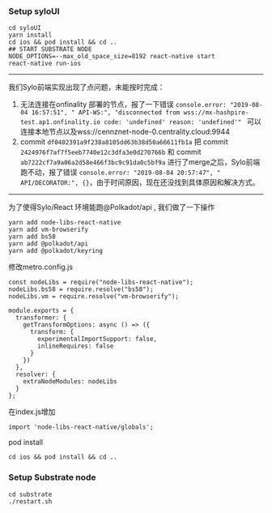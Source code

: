 ### Setup syloUI
```
cd syloUI
yarn install
cd ios && pod install && cd ..
## START SUBSTRATE NODE
NODE_OPTIONS=--max_old_space_size=8192 react-native start
react-native run-ios
```
---
我们Sylo前端实现出现了点问题，未能按时完成：
1. 无法连接在onfinality 部署的节点，报了一下错误 `console.error: "2019-08-04 16:57:51", " API-WS:", "disconnected from wss://mx-hashpire-test.ap1.onfinality.io code: 'undefined' reason: 'undefined'" ` 可以连接本地节点以及wss://cennznet-node-0.centrality.cloud:9944
2. commit `df0402391a9f238a8105dd63b38d50a66611fb1a` 把 commit `2424976f7af7f5eeb7740e12c3dfa3e0d270766b` 和 commit `ab7222cf7a9a06a2d58e466f3bc9c91da0c5bf9a` 进行了merge之后，Sylo前端跑不动，报了错误 `console.error: "2019-08-04 20:57:47", "  API/DECORATOR:", {}`，由于时间原因，现在还没找到具体原因和解决方式。

---
为了使得Sylo/React 环境能跑@Polkadot/api , 我们做了一下操作
```
yarn add node-libs-react-native
yarn add vm-browserify
yarn add bs58
yarn add @polkadot/api
yarn add @polkadot/keyring
```
修改metro.config.js
```
const nodeLibs = require("node-libs-react-native");
nodeLibs.bs58 = require.resolve("bs58");
nodeLibs.vm = require.resolve("vm-browserify");

module.exports = {
  transformer: {
    getTransformOptions: async () => ({
      transform: {
        experimentalImportSupport: false,
        inlineRequires: false
      }
    })
  },
  resolver: {
    extraNodeModules: nodeLibs
  }
};
```
在index.js增加
```
import 'node-libs-react-native/globals';
```
pod install
```
cd ios && pod install && cd ..
```


### Setup Substrate node
```
cd substrate
./restart.sh
```
